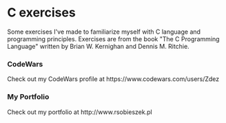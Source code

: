 # C exercises
Some exercises I've made to familiarize myself with C language and programming principles. Exercises are from the book "The C Programming Language" written by Brian W. Kernighan and Dennis M. Ritchie.

<h3>CodeWars</h3>
Check out my CodeWars profile at https://www.codewars.com/users/Zdez

<h3>My Portfolio</h3>
Check out my portfolio at http://www.rsobieszek.pl
